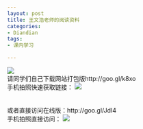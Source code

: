 ```yaml
---
layout: post
title: 王文浩老师的阅读资料
categories:
- Diandian
tags:
- 课内学习

---
```

<img src="http://m3.img.srcdd.com/farm5/d/2012/0627/10/7798E263B6EFBA58BC3E2FF98B564259_B500_900_400_57.JPEG" />
<br />请同学们自己下载网站打包版http://goo.gl/k8xo
<br />手机拍照快速获取链接：
<img src="http://m1.img.srcdd.com/farm4/d/2012/0627/10/C2E8062D30D19A29257D644389523695_B500_900_150_150.PNG" />
<br />
<br />
<br />或者直接访问在线版：http://goo.gl/JdI4
<br />手机拍照直接访问：
<img src="http://m2.img.srcdd.com/farm4/d/2012/0627/10/861FEF480377B42127CF6CC8B051D3A7_B500_900_150_150.PNG" />
